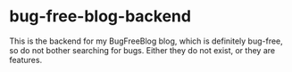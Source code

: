# bug-free-blog-backend
This is the backend for my BugFreeBlog blog, which is definitely bug-free, so do not bother searching for bugs. Either they do not exist, or they are features.
